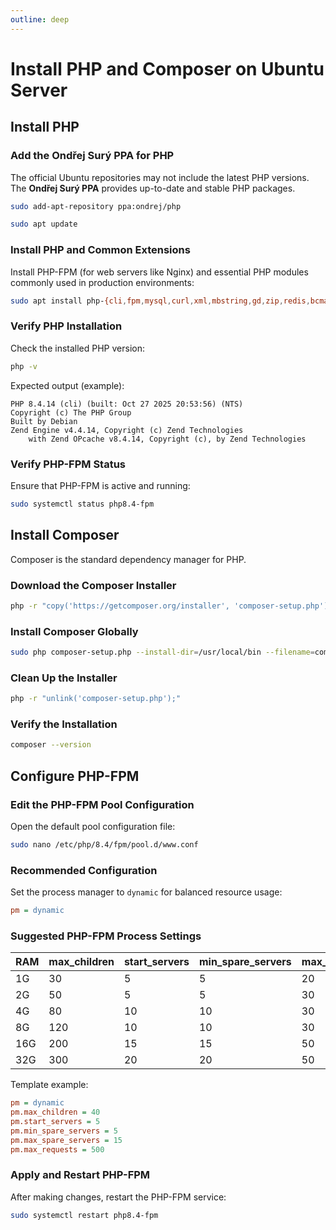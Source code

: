 ```yaml
---
outline: deep
---
```


# Install PHP and Composer on Ubuntu Server

## Install PHP

### Add the Ondřej Surý PPA for PHP

The official Ubuntu repositories may not include the latest PHP versions.
The **Ondřej Surý PPA** provides up-to-date and stable PHP packages.

```bash
sudo add-apt-repository ppa:ondrej/php
```

```bash
sudo apt update
```

### Install PHP and Common Extensions

Install PHP-FPM (for web servers like Nginx) and essential PHP modules commonly used in production environments:

```bash
sudo apt install php-{cli,fpm,mysql,curl,xml,mbstring,gd,zip,redis,bcmath,soap,imagick}
```

### Verify PHP Installation

Check the installed PHP version:

```bash
php -v
```

Expected output (example):

```
PHP 8.4.14 (cli) (built: Oct 27 2025 20:53:56) (NTS)
Copyright (c) The PHP Group
Built by Debian
Zend Engine v4.4.14, Copyright (c) Zend Technologies
    with Zend OPcache v8.4.14, Copyright (c), by Zend Technologies
```    

### Verify PHP-FPM Status

Ensure that PHP-FPM is active and running:

```bash
sudo systemctl status php8.4-fpm
```

## Install Composer

Composer is the standard dependency manager for PHP.

### Download the Composer Installer

```bash
php -r "copy('https://getcomposer.org/installer', 'composer-setup.php');"
```

### Install Composer Globally

```bash
sudo php composer-setup.php --install-dir=/usr/local/bin --filename=composer
```

### Clean Up the Installer

```bash
php -r "unlink('composer-setup.php');"
```

### Verify the Installation

```bash
composer --version
```

## Configure PHP-FPM

### Edit the PHP-FPM Pool Configuration

Open the default pool configuration file:

```bash
sudo nano /etc/php/8.4/fpm/pool.d/www.conf
```

### Recommended Configuration

Set the process manager to `dynamic` for balanced resource usage:

```ini
pm = dynamic
```

### Suggested PHP-FPM Process Settings

| RAM | max_children | start_servers | min_spare_servers | max_spare_servers |
|-----|--------------|---------------|-------------------|-------------------|
| 1G  | 30           | 5             | 5                 | 20                |
| 2G  | 50           | 5             | 5                 | 30                |
| 4G  | 80           | 10            | 10                | 30                |
| 8G  | 120          | 10            | 10                | 30                |
| 16G | 200          | 15            | 15                | 50                |
| 32G | 300          | 20            | 20                | 50                |

Template example:

```ini
pm = dynamic
pm.max_children = 40
pm.start_servers = 5
pm.min_spare_servers = 5
pm.max_spare_servers = 15
pm.max_requests = 500
```

### Apply and Restart PHP-FPM

After making changes, restart the PHP-FPM service:

```bash
sudo systemctl restart php8.4-fpm
```
